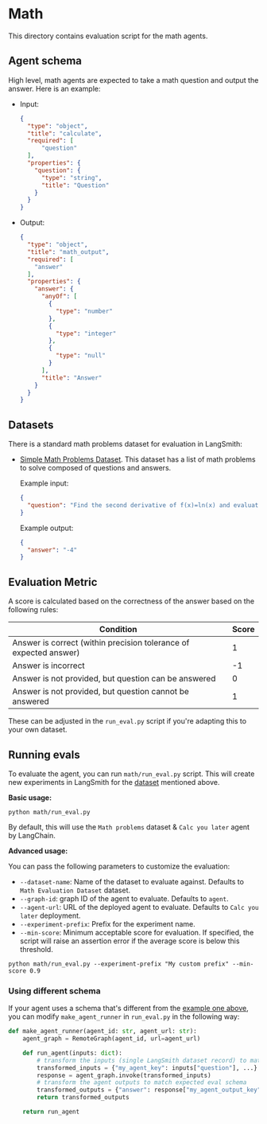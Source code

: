 # Math

This directory contains evaluation script for the math agents.

## Agent schema

High level, math agents are expected to take a math question and output the answer. Here is an example:

- Input:

    ```json
    {
      "type": "object",
      "title": "calculate",
      "required": [
          "question"
      ],
      "properties": {
        "question": {
          "type": "string",
          "title": "Question"
        }
      }
    }
    ```

- Output:

    ```json
    {
      "type": "object",
      "title": "math_output",
      "required": [
        "answer"
      ],
      "properties": {
        "answer": {
          "anyOf": [
            {
              "type": "number"
            },
            {
              "type": "integer"
            },
            {
              "type": "null"
            }
          ],
          "title": "Answer"
        }
      }
    }
    ```


## Datasets

There is a standard math problems dataset for evaluation in LangSmith:

- [Simple Math Problems Dataset](https://smith.langchain.com/public/4295b2cf-7a79-415d-97d0-b3639e990848/d). This dataset has a list of math problems to solve composed of questions and answers.

  Example input:
  ```json
  {
    "question": "Find the second derivative of f(x)=ln(x) and evaluate it at x=0.5."
  }
  ```

  Example output:

  ```json
  {
    "answer": "-4"
  }
  ```

## Evaluation Metric

A score is calculated based on the correctness of the answer based on the following rules:

| **Condition**                                                     | **Score** |
|-------------------------------------------------------------------|-----------|
| Answer is correct (within precision tolerance of expected answer) | 1         |
| Answer is incorrect                                               | -1        |
| Answer is not provided, but question can be answered              | 0         |
| Answer is not provided, but question cannot be answered           | 1         |

These can be adjusted in the `run_eval.py` script if you're adapting this to your own dataset.

## Running evals

To evaluate the agent, you can run `math/run_eval.py` script. This will create new experiments in LangSmith for the [dataset](#datasets) mentioned above.

**Basic usage:**

```shell
python math/run_eval.py
```

By default, this will use the `Math problems` dataset & `Calc you later` agent by LangChain.

**Advanced usage:**

You can pass the following parameters to customize the evaluation:

- `--dataset-name`: Name of the dataset to evaluate against. Defaults to `Math Evaluation Dataset` dataset.
- `--graph-id`: graph ID of the agent to evaluate. Defaults to `agent`.
- `--agent-url`: URL of the deployed agent to evaluate. Defaults to `Calc you later` deployment.
- `--experiment-prefix`: Prefix for the experiment name.
- `--min-score`: Minimum acceptable score for evaluation. If specified, the script will raise an assertion error if the average score is below this threshold.

```shell
python math/run_eval.py --experiment-prefix "My custom prefix" --min-score 0.9
```

### Using different schema

If your agent uses a schema that's different from the [example one above](#agent-schema), you can modify `make_agent_runner` in `run_eval.py` in the following way:

```python
def make_agent_runner(agent_id: str, agent_url: str):
    agent_graph = RemoteGraph(agent_id, url=agent_url)

    def run_agent(inputs: dict):
        # transform the inputs (single LangSmith dataset record) to match the agent's schema
        transformed_inputs = {"my_agent_key": inputs["question"], ...}
        response = agent_graph.invoke(transformed_inputs)
        # transform the agent outputs to match expected eval schema
        transformed_outputs = {"answer": response["my_agent_output_key"]}
        return transformed_outputs

    return run_agent
```
